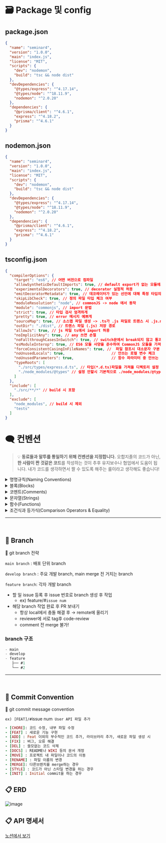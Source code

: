

# 🗃️ Package 및 config

## package.json

```json
{
  "name": "seminar4",
  "version": "1.0.0",
  "main": "index.js",
  "license": "MIT",
  "scripts": {
    "dev": "nodemon",
    "build": "tsc && node dist"
  },
  "devDependencies": {
    "@types/express": "^4.17.14",
    "@types/node": "^18.11.9",
    "nodemon": "^2.0.20"
  },
  "dependencies": {
    "@prisma/client": "^4.6.1",
    "express": "^4.18.2",
    "prisma": "^4.6.1"
  }
}

```

## nodemon.json

```json
{
  "name": "seminar4",
  "version": "1.0.0",
  "main": "index.js",
  "license": "MIT",
  "scripts": {
    "dev": "nodemon",
    "build": "tsc && node dist"
  },
  "devDependencies": {
    "@types/express": "^4.17.14",
    "@types/node": "^18.11.9",
    "nodemon": "^2.0.20"
  },
  "dependencies": {
    "@prisma/client": "^4.6.1",
    "express": "^4.18.2",
    "prisma": "^4.6.1"
  }
}

```

## tsconfig.json

```json
{
  "compilerOptions": {
    "target": "es6", // 어떤 버전으로 컴파일
    "allowSyntheticDefaultImports": true, // default export가 없는 모듈에서 default imports를 허용
    "experimentalDecorators": true, // decorator 실험적 허용
    "emitDecoratorMetadata": true, // 데코레이터가 있는 선언에 대해 특정 타입의 메타 데이터를 내보내는 실험적인 지원
    "skipLibCheck": true, // 정의 파일 타입 체크 여부
    "moduleResolution": "node", // commonJS -> node 에서 동작
    "module": "commonjs", // import 문법
    "strict": true, // 타입 검사 엄격하게 
    "pretty": true, // error 메시지 예쁘게
    "sourceMap": true, // 소스맵 파일 생성 -> .ts가 .js 파일로 트랜스 시 .js.map 생성
    "outDir": "./dist", // 트랜스 파일 (.js) 저장 경로
    "allowJs": true, // js 파일 ts에서 import 허용
    "noImplicitAny": true, // any 쓰면 손절
    "noFallthroughCasesInSwitch": true, // switch문에서 break되지 않고 통과되는 것 방지
    "esModuleInterop": true, // ES6 모듈 사양을 준수하여 CommonJS 모듈을 가져올 수 있게 허용
    "forceConsistentCasingInFileNames": true, //  파일 참조시 대소문자 구분 엄격
    "noUnusedLocals": true,                     // 안쓰는 로컬 변수 체크
    "noUnusedParameters": true,                 // 함수 파라미터 중 안쓰는 것 체크
    "typeRoots": [
      "./src/types/express.d.ts", // 타입(*.d.ts)파일을 가져올 디렉토리 설정
      "./node_modules/@types" // 설정 안할시 기본적으로 ./node_modules/@types
    ]
  },
  "include": [
    "./src/**/*" // build 시 포함
  ],
  "exclude": [
    "node_modules", // build 시 제외
    "tests"
  ]
}
```

# 🗨️ 컨벤션

> 💡 **동료들과 말투를 통일하기 위해 컨벤션을 지정합니다.**
오합지졸의 코드가 아닌, **한 사람이 짠 것같은 코드**를 작성하는 것이 추후 유지보수나 협업에서 도움이 됩니다. 내가 코드를 생각하면서 짤 수 있도록 해주는 룰이라고 생각해도 좋습니다!


<details>
<summary>명명규칙(Naming Conventions)</summary>
<div markdown="1">

1. 이름으로부터 의도가 읽혀질 수 있게 쓴다.
- ex)

    ```jsx
    // bad
    function q() {
      // ...stuff...
    }
    
    // good
    function query() {
      // ..stuff..
    }
    
    ```
    
2. 오브젝트, 함수, 그리고 인스턴스에는 `camelCase`를 사용한다.
- ex)
    
    ```jsx
    // bad
    const OBJEcttsssss = {};
    const this_is_my_object = {};
    function c() {}
    
    // good
    const thisIsMyObject = {};
    function thisIsMyFunction() {}
    
    ```
    
3. 클래스나 constructor에는 `PascalCase`를 사용한다.
- ex)
    
    ```jsx
    // bad
    function user(options) {
      this.name = options.name;
    }
    
    const bad = new user({
      name: 'nope',
    });
    
    // good
    class User {
      constructor(options) {
        this.name = options.name;
      }
    }
    
    const good = new User({
      name: 'yup',
    });
    
    ```
    
4. 함수 이름은 동사 + 명사 형태로 작성한다.
ex) `postUserInformation( )`
5. 약어 사용은 최대한 지양한다.
6. 이름에 네 단어 이상이 들어가면 팀원과 상의를 거친 후 사용한다
</div>
</details>

<details>
<summary>블록(Blocks)</summary>
<div markdown="1">

1. 복수행의 블록에는 중괄호({})를 사용한다.
- ex)
    
    ```jsx
    // bad
    if (test)
      return false;
    
    // good
    if (test) return false;
    
    // good
    if (test) {
      return false;
    }
    
    // bad
    function() { return false; }
    
    // good
    function() {
      return false;
    }
    
    ```
    
2. 복수행 블록의 `if` 와 `else` 를 이용하는 경우 `else` 는 `if` 블록 끝의 중괄호( } )와 같은 행에 위치시킨다.
- ex)
    
    ```java
    // bad
    if (test) {
      thing1();
      thing2();
    } 
    else {
      thing3();
    }
    
    // good
    if (test) {
      thing1();
      thing2();
    } else {
      thing3();
    }
    
    ```
</div>
</details>

<details>
<summary>코멘트(Comments)</summary>
<div markdown="1">

1. 복수형의 코멘트는 `/** ... */` 를 사용한다.
- ex)
    
    ```jsx
    // good
    /**
     * @param {String} tag
     * @return {Element} element
     */
    function make(tag) {
      // ...stuff...
    
      return element;
    }
    
    ```
    
2. 단일 행의 코멘트에는 `//` 을 사용하고 코멘트를 추가하고 싶은 코드의 상부에 배치한다. 그리고 코멘트의 앞에 빈 행을 넣는다.
- ex)
    
    ```jsx
    // bad
    const active = true; // is current tab
    
    // good
    // is current tab
    const active = true;
    
    // good
    function getType() {
      console.log('fetching type...');
    
      // set the default type to 'no type'
      const type = this._type || 'no type';
    
      return type;
    }
    
    ```
</div>
</details>

<details>
<summary>문자열(Strings)</summary>
<div markdown="1">

1. 문자열에는 싱크쿼트 `''` 를 사용한다.
- ex)
    
    ```jsx
    // bad
    const name = "Capt. Janeway";
    
    // good
    const name = 'Capt. Janeway';
    ```
    
2. 프로그램에서 문자열을 생성하는 경우는 문자열 연결이 아닌 `template strings`를 이용한다.
- ex)
    
    ```jsx
    // bad
    function sayHi(name) {
      return 'How are you, ' + name + '?';
    }
    
    // bad
    function sayHi(name) {
      return ['How are you, ', name, '?'].join();
    }
    
    // good
    function sayHi(name) {
      return `How are you, ${name}?`;
    }
    
    ```
</div>
</details>

<details>
<summary>함수(Functions)</summary>
<div markdown="1">

1. 화살표 함수를 사용한다.
- ex)
    
    ```jsx
     var arr1 = [1, 2, 3];
      var pow1 = arr.map(function (x) { // ES5 Not Good
        return x * x;
      });
    
      const arr2 = [1, 2, 3];
      const pow2 = arr.map(x => x * x); // ES6 Good
    ```
    
</div>
</details>

<details>
<summary>조건식과 등가식(Comparison Operators & Equality)</summary>
<div markdown="1">

1. `==` 이나 `!=` 보다 `===` 와 `!==` 을 사용한다.
2. 단축형을 사용한다.
- ex)
    
    ```jsx
    // bad
    if (name !== '') {
      // ...stuff...
    }
    
    // good
    if (name) {
      // ...stuff...
    }
    ```
    
3. 비동기 함수를 사용할 때 `Promise`함수의 사용은 지양하고 `async`, `await`를 쓰도록 한다
</div>
</details>

<hr>
</br>

## 🧳 Branch

<aside>
🌱 git branch 전략

`main branch` : 배포 단위 branch

`develop branch` : 주요 개발 branch, main merge 전 거치는 branch

`feature branch`: 각자 개발 branch

- 할 일 issue 등록 후 issue 번호로 branch 생성 후 작업
    - ex) feature/#`issue num`
- 해당 branch 작업 완료 후 PR 보내기
    - 항상 local에서 충돌 해결 후 → remote에 올리기
    - reviewer에 서로 tag후 code-review
    - comment 전 merge 불가!

 ### branch 구조

```jsx
- main
- develop
- feature
   ├── #1
   └── #2
```

</aside>
<hr>
</br>

## 🧳 Commit Convention

<aside>
👻 git commit message convention

`ex) [FEAT]/#`issue num` User API 파일 추가` 

```ruby
- [CHORE]: 코드 수정, 내부 파일 수정
- [FEAT] : 새로운 기능 구현
- [ADD] : Feat 이외의 부수적인 코드 추가, 라이브러리 추가, 새로운 파일 생성 시
- [FIX] : 버그, 오류 해결
- [DEL] : 쓸모없는 코드 삭제
- [DOCS] : README나 WIKI 등의 문서 개정
- [MOVE] : 프로젝트 내 파일이나 코드의 이동
- [RENAME] : 파일 이름의 변경
- [MERGE]: 다른브렌치를 merge하는 경우
- [STYLE] : 코드가 아닌 스타일 변경을 하는 경우
- [INIT] : Initial commit을 하는 경우
```

# 📋 ERD

![image](https://user-images.githubusercontent.com/72034311/201510722-e26363e4-5128-46da-a353-73f17ab8c660.png)


# 📋 API 명세서

[노션에서 보기](https://www.notion.so/2-API-Docs-4598a53d92f141bd98c755c262c9fd4e)
